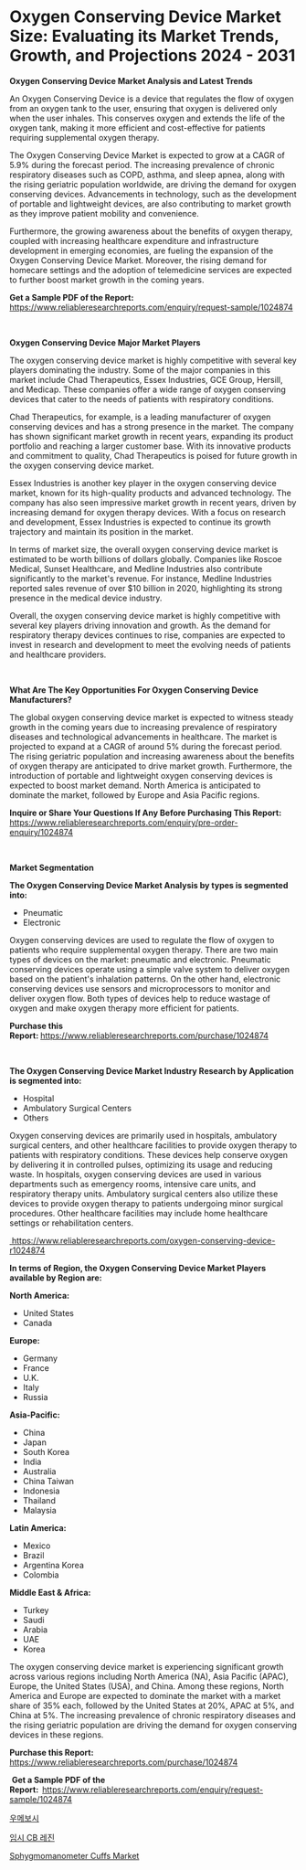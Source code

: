 <p><h1>Oxygen Conserving Device Market Size: Evaluating its Market Trends, Growth, and Projections 2024 - 2031</h1></p><p><strong>Oxygen Conserving Device Market Analysis and Latest Trends</strong></p>
<p><p>An Oxygen Conserving Device is a device that regulates the flow of oxygen from an oxygen tank to the user, ensuring that oxygen is delivered only when the user inhales. This conserves oxygen and extends the life of the oxygen tank, making it more efficient and cost-effective for patients requiring supplemental oxygen therapy.</p><p>The Oxygen Conserving Device Market is expected to grow at a CAGR of 5.9% during the forecast period. The increasing prevalence of chronic respiratory diseases such as COPD, asthma, and sleep apnea, along with the rising geriatric population worldwide, are driving the demand for oxygen conserving devices. Advancements in technology, such as the development of portable and lightweight devices, are also contributing to market growth as they improve patient mobility and convenience.</p><p>Furthermore, the growing awareness about the benefits of oxygen therapy, coupled with increasing healthcare expenditure and infrastructure development in emerging economies, are fueling the expansion of the Oxygen Conserving Device Market. Moreover, the rising demand for homecare settings and the adoption of telemedicine services are expected to further boost market growth in the coming years.</p></p>
<p><strong>Get a Sample PDF of the Report:&nbsp;</strong> <a href="https://www.reliableresearchreports.com/enquiry/request-sample/1024874">https://www.reliableresearchreports.com/enquiry/request-sample/1024874</a></p>
<p>&nbsp;</p>
<p><strong>Oxygen Conserving Device Major Market Players</strong></p>
<p><p>The oxygen conserving device market is highly competitive with several key players dominating the industry. Some of the major companies in this market include Chad Therapeutics, Essex Industries, GCE Group, Hersill, and Medicap. These companies offer a wide range of oxygen conserving devices that cater to the needs of patients with respiratory conditions.</p><p>Chad Therapeutics, for example, is a leading manufacturer of oxygen conserving devices and has a strong presence in the market. The company has shown significant market growth in recent years, expanding its product portfolio and reaching a larger customer base. With its innovative products and commitment to quality, Chad Therapeutics is poised for future growth in the oxygen conserving device market.</p><p>Essex Industries is another key player in the oxygen conserving device market, known for its high-quality products and advanced technology. The company has also seen impressive market growth in recent years, driven by increasing demand for oxygen therapy devices. With a focus on research and development, Essex Industries is expected to continue its growth trajectory and maintain its position in the market.</p><p>In terms of market size, the overall oxygen conserving device market is estimated to be worth billions of dollars globally. Companies like Roscoe Medical, Sunset Healthcare, and Medline Industries also contribute significantly to the market's revenue. For instance, Medline Industries reported sales revenue of over $10 billion in 2020, highlighting its strong presence in the medical device industry.</p><p>Overall, the oxygen conserving device market is highly competitive with several key players driving innovation and growth. As the demand for respiratory therapy devices continues to rise, companies are expected to invest in research and development to meet the evolving needs of patients and healthcare providers.</p></p>
<p>&nbsp;</p>
<p><strong>What Are The Key Opportunities For Oxygen Conserving Device Manufacturers?</strong></p>
<p><p>The global oxygen conserving device market is expected to witness steady growth in the coming years due to increasing prevalence of respiratory diseases and technological advancements in healthcare. The market is projected to expand at a CAGR of around 5% during the forecast period. The rising geriatric population and increasing awareness about the benefits of oxygen therapy are anticipated to drive market growth. Furthermore, the introduction of portable and lightweight oxygen conserving devices is expected to boost market demand. North America is anticipated to dominate the market, followed by Europe and Asia Pacific regions.</p></p>
<p><strong>Inquire or Share Your Questions If Any Before Purchasing This Report:</strong> <a href="https://www.reliableresearchreports.com/enquiry/pre-order-enquiry/1024874">https://www.reliableresearchreports.com/enquiry/pre-order-enquiry/1024874</a></p>
<p>&nbsp;</p>
<p><strong>Market Segmentation</strong></p>
<p><strong>The Oxygen Conserving Device Market Analysis by types is segmented into:</strong></p>
<p><ul><li>Pneumatic</li><li>Electronic</li></ul></p>
<p><p>Oxygen conserving devices are used to regulate the flow of oxygen to patients who require supplemental oxygen therapy. There are two main types of devices on the market: pneumatic and electronic. Pneumatic conserving devices operate using a simple valve system to deliver oxygen based on the patient's inhalation patterns. On the other hand, electronic conserving devices use sensors and microprocessors to monitor and deliver oxygen flow. Both types of devices help to reduce wastage of oxygen and make oxygen therapy more efficient for patients.</p></p>
<p><strong>Purchase this Report:&nbsp;</strong><a href="https://www.reliableresearchreports.com/purchase/1024874">https://www.reliableresearchreports.com/purchase/1024874</a></p>
<p>&nbsp;</p>
<p><strong>The Oxygen Conserving Device Market Industry Research by Application is segmented into:</strong></p>
<p><ul><li>Hospital</li><li>Ambulatory Surgical Centers</li><li>Others</li></ul></p>
<p><p>Oxygen conserving devices are primarily used in hospitals, ambulatory surgical centers, and other healthcare facilities to provide oxygen therapy to patients with respiratory conditions. These devices help conserve oxygen by delivering it in controlled pulses, optimizing its usage and reducing waste. In hospitals, oxygen conserving devices are used in various departments such as emergency rooms, intensive care units, and respiratory therapy units. Ambulatory surgical centers also utilize these devices to provide oxygen therapy to patients undergoing minor surgical procedures. Other healthcare facilities may include home healthcare settings or rehabilitation centers.</p></p>
<p><a href="https://www.reliableresearchreports.com/oxygen-conserving-device-r1024874">&nbsp;https://www.reliableresearchreports.com/oxygen-conserving-device-r1024874</a></p>
<p><strong>In terms of Region, the Oxygen Conserving Device Market Players available by Region are:</strong></p>
<p>
    <p> <strong> North America: </strong>
        <ul>
            <li>United States</li>
            <li>Canada</li>
        </ul>
        </p> 
    <p> <strong> Europe: </strong>
        <ul>
            <li>Germany</li>
            <li>France</li>
            <li>U.K.</li>
            <li>Italy</li>
            <li>Russia</li>
        </ul>
        </p> 
    <p> <strong> Asia-Pacific: </strong>
        <ul>
            <li>China</li>
            <li>Japan</li>
            <li>South Korea</li>
            <li>India</li>
            <li>Australia</li>
            <li>China Taiwan</li>
            <li>Indonesia</li>
            <li>Thailand</li>
            <li>Malaysia</li>
        </ul>
        </p> 
    <p> <strong> Latin America: </strong>
        <ul>
            <li>Mexico</li>
            <li>Brazil</li>
            <li>Argentina Korea</li>
            <li>Colombia</li>
        </ul>
        </p> 
    <p> <strong> Middle East & Africa: </strong>
        <ul>
            <li>Turkey</li>
            <li>Saudi</li>
            <li>Arabia</li>
            <li>UAE</li>
            <li>Korea</li>
        </ul>
    </p>
    </p>
<p><p>The oxygen conserving device market is experiencing significant growth across various regions including North America (NA), Asia Pacific (APAC), Europe, the United States (USA), and China. Among these regions, North America and Europe are expected to dominate the market with a market share of 35% each, followed by the United States at 20%, APAC at 5%, and China at 5%. The increasing prevalence of chronic respiratory diseases and the rising geriatric population are driving the demand for oxygen conserving devices in these regions.</p></p>
<p><strong>Purchase this Report: </strong><a href="https://www.reliableresearchreports.com/purchase/1024874">https://www.reliableresearchreports.com/purchase/1024874</a></p>
<p>&nbsp;<strong>Get a Sample PDF of the Report:&nbsp;&nbsp;</strong><a href="https://www.reliableresearchreports.com/enquiry/request-sample/1024874">https://www.reliableresearchreports.com/enquiry/request-sample/1024874</a></p>
<p><strong></strong></p>
<p><p><a href="https://medium.com/@carolynurton5656/%ED%91%9C%EC%8B%9C-umeboshi-%EC%8B%9C%EC%9E%A5-%EA%B7%9C%EB%AA%A8-cagr-%EB%8F%99%ED%96%A5-2024-2030-0dc65d016d54">우메보시</a></p><p><a href="https://github.com/vss5505pa7z1p/Market-Research-Report-List-2/blob/main/160145348670.md">임시 CB 레진</a></p><p><a href="https://github.com/sofayahoo2023/Market-Research-Report-List-4/blob/main/sphygmomanometer-cuffs-market.md">Sphygmomanometer Cuffs Market</a></p></p>